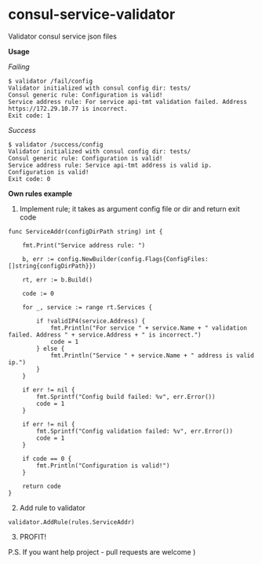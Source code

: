 # consul-service-validator
Validator consul service json files

**Usage**

_Failing_
```
$ validator /fail/config
Validator initialized with consul config dir: tests/
Consul generic rule: Configuration is valid!
Service address rule: For service api-tmt validation failed. Address https://172.29.10.77 is incorrect.
Exit code: 1
```

_Success_
```
$ validator /success/config
Validator initialized with consul config dir: tests/
Consul generic rule: Configuration is valid!
Service address rule: Service api-tmt address is valid ip.
Configuration is valid!
Exit code: 0
```

**Own rules example**

1. Implement rule; it takes as argument config file or dir and return exit code 
```
func ServiceAddr(configDirPath string) int {

	fmt.Print("Service address rule: ")

	b, err := config.NewBuilder(config.Flags{ConfigFiles: []string{configDirPath}})

	rt, err := b.Build()

	code := 0

	for _, service := range rt.Services {

		if !validIP4(service.Address) {
			fmt.Println("For service " + service.Name + " validation failed. Address " + service.Address + " is incorrect.")
			code = 1
		} else {
			fmt.Println("Service " + service.Name + " address is valid ip.")
		}
	}

	if err != nil {
		fmt.Sprintf("Config build failed: %v", err.Error())
		code = 1
	}

	if err != nil {
		fmt.Sprintf("Config validation failed: %v", err.Error())
		code = 1
	}

	if code == 0 {
		fmt.Println("Configuration is valid!")
	}

	return code
}
```

2. Add rule to validator
```
validator.AddRule(rules.ServiceAddr)
``` 

3. PROFIT!

P.S. If you want help project - pull requests are welcome )
